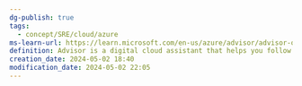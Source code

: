 ```yaml
---
dg-publish: true
tags:
  - concept/SRE/cloud/azure
ms-learn-url: https://learn.microsoft.com/en-us/azure/advisor/advisor-overview
definition: Advisor is a digital cloud assistant that helps you follow best practices to optimize your Azure deployments.
creation_date: 2024-05-02 18:40
modification_date: 2024-05-02 22:05
---
```

